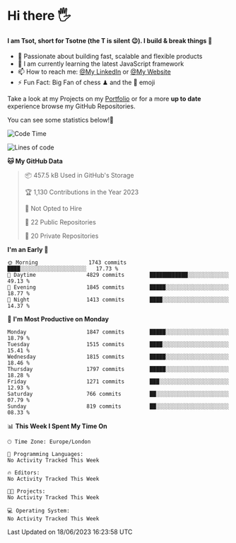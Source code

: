 # Hi there :raised_hand_with_fingers_splayed:
#### I am Tsot, short for Tsotne (the T is silent :wink:). I build & break things :space_invader:
- :telescope: Passionate about building fast, scalable and flexible products
- :seedling: I am currently learning the latest JavaScript framework 
- :mailbox: How to reach me: [@My LinkedIn](https://www.linkedin.com/in/tsotne-gvadzabia/) or [@My Website](https://tsotne.co.uk/contact)
- :zap: Fun Fact: Big Fan of chess ♟ and the 👾 emoji

Take a look at my Projects on my [Portfolio](https://tsotne.co.uk/) or for a more **up to date** experience browse my GitHub Repositories.

You can see some statistics below!:space_invader:
<!--START_SECTION:waka-->
![Code Time](http://img.shields.io/badge/Code%20Time-761%20hrs%202%20mins-blue)

![Lines of code](https://img.shields.io/badge/From%20Hello%20World%20I%27ve%20Written-5.4%20million%20lines%20of%20code-blue)

**🐱 My GitHub Data** 

> 📦 457.5 kB Used in GitHub's Storage 
 > 
> 🏆 1,130 Contributions in the Year 2023
 > 
> 🚫 Not Opted to Hire
 > 
> 📜 22 Public Repositories 
 > 
> 🔑 20 Private Repositories 
 > 
**I'm an Early 🐤** 

```text
🌞 Morning                1743 commits        ████░░░░░░░░░░░░░░░░░░░░░   17.73 % 
🌆 Daytime                4829 commits        ████████████░░░░░░░░░░░░░   49.13 % 
🌃 Evening                1845 commits        █████░░░░░░░░░░░░░░░░░░░░   18.77 % 
🌙 Night                  1413 commits        ████░░░░░░░░░░░░░░░░░░░░░   14.37 % 
```
📅 **I'm Most Productive on Monday** 

```text
Monday                   1847 commits        █████░░░░░░░░░░░░░░░░░░░░   18.79 % 
Tuesday                  1515 commits        ████░░░░░░░░░░░░░░░░░░░░░   15.41 % 
Wednesday                1815 commits        █████░░░░░░░░░░░░░░░░░░░░   18.46 % 
Thursday                 1797 commits        █████░░░░░░░░░░░░░░░░░░░░   18.28 % 
Friday                   1271 commits        ███░░░░░░░░░░░░░░░░░░░░░░   12.93 % 
Saturday                 766 commits         ██░░░░░░░░░░░░░░░░░░░░░░░   07.79 % 
Sunday                   819 commits         ██░░░░░░░░░░░░░░░░░░░░░░░   08.33 % 
```


📊 **This Week I Spent My Time On** 

```text
🕑︎ Time Zone: Europe/London

💬 Programming Languages: 
No Activity Tracked This Week

🔥 Editors: 
No Activity Tracked This Week

🐱‍💻 Projects: 
No Activity Tracked This Week

💻 Operating System: 
No Activity Tracked This Week
```


 Last Updated on 18/06/2023 16:23:58 UTC
<!--END_SECTION:waka-->
